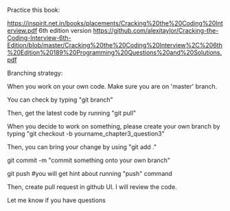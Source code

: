 Practice this book:

https://inspirit.net.in/books/placements/Cracking%20the%20Coding%20Interview.pdf
6th edition version
https://github.com/alexitaylor/Cracking-the-Coding-Interview-6th-Edition/blob/master/Cracking%20the%20Coding%20Interview%2C%206th%20Edition%20189%20Programming%20Questions%20and%20Solutions.pdf

Branching strategy:

When you work on your own code. Make sure you are on 'master' branch.

You can check by typing "git branch"

Then, get the latest code by running "git pull"

When you decide to work on something, please create your own branch by typing 
"git checkout -b yourname_chapter3_question3"

Then, you can bring your change by using "git add ."

git commit -m "commit something onto your own branch"

git push #you will get hint about running "push" command

Then, create pull request in github UI. I will review the code.

Let me know if you have questions


